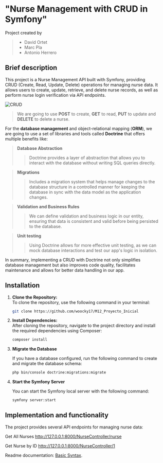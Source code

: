 # "Nurse Management with CRUD in Symfony"

Project created by

> - David Ortet
> - Marc Pla
> - Antonio Herrero

## Brief description

This project is a Nurse Management API built with Symfony, providing CRUD (Create, Read, Update, Delete) operations for managing nurse data. It allows users to create, update, retrieve, and delete nurse records, as well as perform nurse login verification via API endpoints.

![CRUD](https://media.licdn.com/dms/image/D4E12AQEs6G5nlBeiSg/article-cover_image-shrink_600_2000/0/1700011947400?e=2147483647&v=beta&t=ce2K9k-QgyoJZVdpxZJPsDjjex5nG_odjJEp1B0qRSY)

> We are going to use **POST** to create, **GET** to read, **PUT** to update and **DELETE** to delete a nurse.

For the **database management** and object-relational mapping (**ORM**), we are going to use a set of libraries and tools called **Doctrine** that offers multiple benefits like:

> **Database Abstraction**
>
> > Doctrine provides a layer of abstraction that allows you to interact with the database without writing SQL queries directly.

> **Migrations**
>
> > Includes a migration system that helps manage changes to the database structure in a controlled manner for keeping the database in sync with the data model as the application changes.

> **Validation and Business Rules**
>
> > We can define validation and business logic in our entity, ensuring that data is consistent and valid before being persisted to the database.

> **Unit testing**
>
> > Using Doctrine allows for more effective unit testing, as we can mock database interactions and test our app's logic in isolation.

In summary, implementing a CRUD with Doctrine not only simplifies database management but also improves code quality, facilitates maintenance and allows for better data handling in our app.

## Installation

1. **Clone the Repository:**  
   To clone the repository, use the following command in your terminal:

   ```bash
   git clone https://github.com/woocky17/M12_Proyecto_Inicial

   ```

2. **Install Dependencies:**  
    After cloning the repository, navigate to the project directory and install the required dependencies using Composer:

   ```bash
   composer install

   ```

3. **Migrate the Database**

    If you have a database configured, run the following command to create and migrate the database schema:
    ```bash
    php bin/console doctrine:migrations:migrate
    ```
4. **Start the Symfony Server**

    You can start the Symfony local server with the following command:
    ```bash
    symfony server:start
    ```

## Implementation and functionality
The project provides several API endpoints for managing nurse data:


Get All Nurses
http://127.0.0.1:8000/NurseController/nurse

Get Nurse by ID
http://127.0.0.1:8000/NurseController/1




Readme documentation: [Basic Syntax](https://www.markdownguide.org/basic-syntax/#overview).

